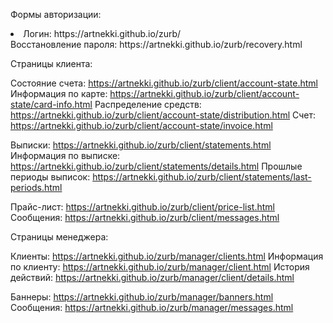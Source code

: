Формы авторизации:

<li> Логин: https://artnekki.github.io/zurb/ </li>
Восстановление пароля: https://artnekki.github.io/zurb/recovery.html

Страницы клиента:

Состояние счета: https://artnekki.github.io/zurb/client/account-state.html
Информация по карте: https://artnekki.github.io/zurb/client/account-state/card-info.html
Распределение средств: https://artnekki.github.io/zurb/client/account-state/distribution.html
Счет: https://artnekki.github.io/zurb/client/account-state/invoice.html

Выписки: https://artnekki.github.io/zurb/client/statements.html
Информация по выписке: https://artnekki.github.io/zurb/client/statements/details.html
Прошлые периоды выписок: https://artnekki.github.io/zurb/client/statements/last-periods.html

Прайс-лист: https://artnekki.github.io/zurb/client/price-list.html
Сообщения: https://artnekki.github.io/zurb/client/messages.html

Страницы менеджера:

Клиенты: https://artnekki.github.io/zurb/manager/clients.html
Информация по клиенту: https://artnekki.github.io/zurb/manager/client.html
История действий: https://artnekki.github.io/zurb/manager/client/details.html

Баннеры: https://artnekki.github.io/zurb/manager/banners.html
Сообщения: https://artnekki.github.io/zurb/manager/messages.html
